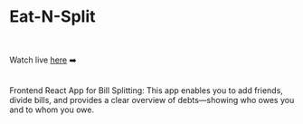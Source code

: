 # Eat-N-Split

<br />

Watch live <a href="https://ayush-eat-n-split.netlify.app/" target="_blank">here</a> ➡️

<br />
Frontend React App for Bill Splitting: This app enables you to add friends, divide bills, and provides a clear overview of debts—showing who owes you and to whom you owe.
